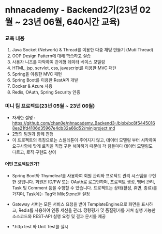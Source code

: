 # nhnacademy - Backend2기(23년 02월 ~ 23년 06월, 640시간 교육)

### 교육 내용
1. Java Socket (Network) & Thread를 이용한 다중 채팅 만들기 (Muti Thread)
2. OOP Design Pattern에 대해 학습하고 실습 
3. 사용자 니즈를 파악하여 관계형 데이터 베이스 모델링
4. HTML,  jsp, servlet, css,  javascript를 이용한 MVC 패턴
5. Spring을 이용한 MVC 패턴
6. Spring Boot를 이용한 RestAPI 개발
7. Docker & Azure 사용
8. Redis, OAuth, Spring Security 인증

### 미니 팀 프로젝트(23년 05월 ~ 23년 06월)
- 자세한 설명 :  https://github.com/chan0e/nhnacademy_Backend3-/blob/bc8f54450168ea21fd4106d35967e4db32a66d52/miniproject.md 
- 2명의 팀원과 함께 진행
- 이 프로젝트의 특징으로는 스켈레톤이 주어지지 않고, 데이터 모델링 부터 시작하여 요구사항에 맞게 로직을 직접 구현 해야하기 때문에 각 팀들마다 데이터 모델링도 다르고, 로직 구현도 상이


#### 어떤 프로젝트인가?  
- Spring Boot와 Thymeleaf를 사용하여 회원 관리와 프로젝트 관리 시스템을 구현한 것입니다. 회원은 ID/PW 또는 OAuth로 로그인하며, 프로젝트 생성, 멤버 관리, Task 및 Comment 등을 수행할 수 있습니다. 프로젝트는 상태(활성, 휴면, 종료)를 가지며, Task에는 Tag와 MileStone을 설정

- Gateway 서버는 모든 서비스 요청을 받아 TemplateEngine으로 화면을 표시하고, Redis를 사용하여 인증 세션을 관리. 정량평가 및 품질평가를 거쳐 실행 가능한 소스코드와 REST-API 실행 요청 및 결과 문서를 제공

- *.http test 와 Unit Test를 실시


